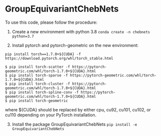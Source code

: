 # GroupEquivariantChebNets

To use this code, please follow the procedure:

1. Create a new environment with python 3.8
`conda create -n chebnets python=3.7`

2. Install pytorch and pytorch-geometric on the new environment:

``` 
pip install torch==1.7.0+${CUDA} -f https://download.pytorch.org/whl/torch_stable.html

$ pip install torch-scatter -f https://pytorch-geometric.com/whl/torch-1.7.0+${CUDA}.html
$ pip install torch-sparse -f https://pytorch-geometric.com/whl/torch-1.7.0+${CUDA}.html
$ pip install torch-cluster -f https://pytorch-geometric.com/whl/torch-1.7.0+${CUDA}.html
$ pip install torch-spline-conv -f https://pytorch-geometric.com/whl/torch-1.7.0+${CUDA}.html
$ pip install torch-geometric
```

where ${CUDA} should be replaced by either cpu, cu92, cu101, cu102, or cu110 depending on your PyTorch installation.

3. Install the package GroupEquivariantChebNets
`pip install -e GroupEquivariantChebNets` 



